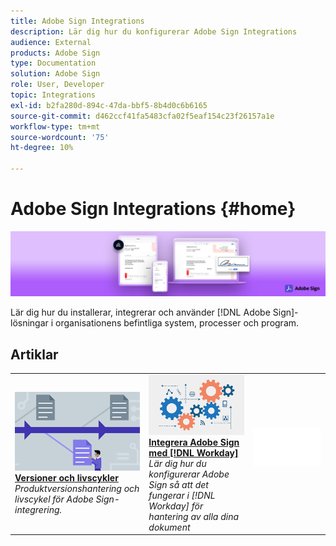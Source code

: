 ```yaml
---
title: Adobe Sign Integrations
description: Lär dig hur du konfigurerar Adobe Sign Integrations
audience: External
products: Adobe Sign
type: Documentation
solution: Adobe Sign
role: User, Developer
topic: Integrations
exl-id: b2fa280d-894c-47da-bbf5-8b4d0c6b6165
source-git-commit: d462ccf41fa5483cfa02f5eaf154c23f26157a1e
workflow-type: tm+mt
source-wordcount: '75'
ht-degree: 10%

---
```


# Adobe Sign Integrations {#home}

![banderoll](images/sign-banner.png)

Lär dig hur du installerar, integrerar och använder [!DNL Adobe Sign]-lösningar i organisationens befintliga system, processer och program.

## Artiklar

<table style="table-layout:fixed">
<tr>
  <td>
    <a href="versions.md">
    <img alt="Lead" src="images/versions.png"/>
    </a>
    <div>
    <a href="versions.md"><strong>Versioner och livscykler</strong></a>
    </div>
    <em>Produktversionshantering och livscykel för Adobe Sign-integrering.</em>
    <br>
  </td>
  <td>
    <a href="workday/tutorial-video.md">
      <img alt="Integrera Adobe Sign med [!DNL Workday]" src="images/wd-integration.png"/>
    </a>
    <div>
    <a href="workday/tutorial-video.md"><strong>Integrera Adobe Sign med [!DNL Workday]</strong></a>
    </div>
    <em>Lär dig hur du konfigurerar Adobe Sign så att det fungerar i [!DNL Workday] för hantering av alla dina dokument</em>
  </td>
  <td>
    <img alt="Avstånd" src="images/whitespace.png"/>
    <div>
    <br>
  </td>
</tr>
</table>

